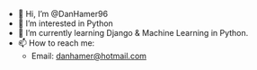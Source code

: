 - 👋 Hi, I’m @DanHamer96
- 👀 I’m interested in Python
- 🌱 I’m currently learning Django & Machine Learning in Python.
- 📫 How to reach me:
     - Email: danhamer@hotmail.com

<!---
DanHamer96/DanHamer96 is a ✨ special ✨ repository because its `README.md` (this file) appears on your GitHub profile.
You can click the Preview link to take a look at your changes.
--->
